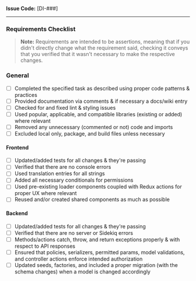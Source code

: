 **Issue Code:** [DI-###]

---
### Requirements Checklist
> **Note:** Requirements are intended to be assertions, meaning that if you didn't directly change what the requirement said, checking it conveys that you verified that it wasn't necessary to make the respective changes.

### General
- [ ] Completed the specified task as described using proper code patterns & practices
- [ ] Provided documentation via comments & if necessary a docs/wiki entry
- [ ] Checked for and fixed lint & styling issues
- [ ] Used popular, applicable, and compatible libraries (existing or added) where relevant
- [ ] Removed any unnecessary (commented or not) code and imports
- [ ] Excluded local only, package, and build files unless necessary

#### Frontend
- [ ] Updated/added tests for all changes & they're passing
- [ ] Verified that there are no console errors
- [ ] Used translation entries for all strings
- [ ] Added all necessary conditionals for permissions
- [ ] Used pre-existing loader components coupled with Redux actions for proper UX where relevant
- [ ] Reused and/or created shared components as much as possible

#### Backend
- [ ] Updated/added tests for all changes & they're passing
- [ ] Verified that there are no server or Sidekiq errors
- [ ] Methods/actions catch, throw, and return exceptions properly & with respect to API responses
- [ ] Ensured that policies, serializers, permitted params, model validations, and controller actions enforce intended authorization
- [ ] Updated seeds, factories, and included a proper migration (with the schema changes) when a model is changed accordingly
